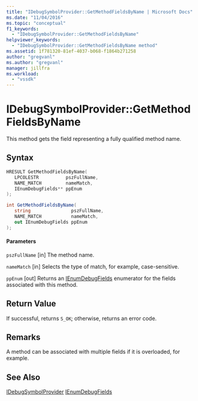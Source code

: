 ```yaml
---
title: "IDebugSymbolProvider::GetMethodFieldsByName | Microsoft Docs"
ms.date: "11/04/2016"
ms.topic: "conceptual"
f1_keywords:
  - "IDebugSymbolProvider::GetMethodFieldsByName"
helpviewer_keywords:
  - "IDebugSymbolProvider::GetMethodFieldsByName method"
ms.assetid: 1f781320-81ef-4037-b068-f1864b271258
author: "gregvanl"
ms.author: "gregvanl"
manager: jillfra
ms.workload:
  - "vssdk"
---
```

# IDebugSymbolProvider::GetMethodFieldsByName
This method gets the field representing a fully qualified method name.

## Syntax

```cpp
HRESULT GetMethodFieldsByName( 
   LPCOLESTR          pszFullName,
   NAME_MATCH         nameMatch,
   IEnumDebugFields** ppEnum
);
```

```csharp
int GetMethodFieldsByName(
   string               pszFullName,
   NAME_MATCH           nameMatch,
   out IEnumDebugFields ppEnum
);
```

#### Parameters
 `pszFullName`
 [in] The method name.

 `nameMatch`
 [in] Selects the type of match, for example, case-sensitive.

 `ppEnum`
 [out] Returns an [IEnumDebugFields](../../../extensibility/debugger/reference/ienumdebugfields.md) enumerator for the fields associated with this method.

## Return Value
 If successful, returns `S_OK`; otherwise, returns an error code.

## Remarks
 A method can be associated with multiple fields if it is overloaded, for example.

## See Also
 [IDebugSymbolProvider](../../../extensibility/debugger/reference/idebugsymbolprovider.md)
 [IEnumDebugFields](../../../extensibility/debugger/reference/ienumdebugfields.md)